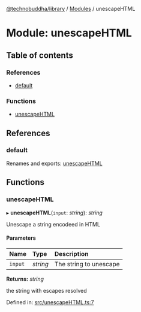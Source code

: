 [@technobuddha/library](../..) / [Modules](../Modules.md) / unescapeHTML

# Module: unescapeHTML

## Table of contents

### References

- [default](unescapehtml.md#default)

### Functions

- [unescapeHTML](unescapehtml.md#unescapehtml)

## References

### default

Renames and exports: [unescapeHTML](unescapehtml.md#unescapehtml)

## Functions

### unescapeHTML

▸ **unescapeHTML**(`input`: *string*): *string*

Unescape a string encodeed in HTML

#### Parameters

| Name | Type | Description |
| :------ | :------ | :------ |
| `input` | *string* | The string to unescape |

**Returns:** *string*

the string with escapes resolved

Defined in: [src/unescapeHTML.ts:7](../../src/unescapeHTML.ts#L7)
